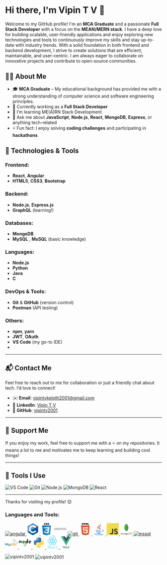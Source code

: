 # Hi there, I'm Vipin T V 👋

Welcome to my GitHub profile! 
I'm an **MCA Graduate** and a passionate **Full Stack Developer** with a focus on the **MEAN/MERN stack**. I have a deep love for building scalable, user-friendly applications and enjoy exploring new technologies and tools to continuously improve my skills and stay up-to-date with industry trends. 
With a solid foundation in both frontend and backend development, I strive to create solutions that are efficient, maintainable, and user-centric. I am always eager to collaborate on innovative projects and contribute to open-source communities.

## 🧑‍💻 About Me

- 🎓 **MCA Graduate** – My educational background has provided me with a strong understanding of computer science and software engineering principles.
- 💼 Currently working as a **Full Stack Developer**
- 🌱 I’m learning ME(A)RN Stack Development
- 💬 Ask me about **JavaScript**, **Node.js**, **React**, **MongoDB**, **Express**, or anything tech-related
- ⚡ Fun fact: I enjoy solving **coding challenges** and participating in **hackathons**
  
## 🚀 Technologies & Tools

### Frontend:
- **React**, **Angular**
- **HTML5**, **CSS3**, **Bootstrap**

### Backend:
- **Node.js**, **Express.js**
- **GraphQL** (learning!)

### Databases:
- **MongoDB**
- **MySQL** , **MsSQL** (basic knowledge)

### Languages:
- **Node.js**
- **Python**
- **Java**
- **C**

### DevOps & Tools:
- **Git** & **GitHub** (version control)
- **Postman** (API testing)

### Others:
- **npm**, **yarn**
- **JWT**, **OAuth**
- **VS Code** (my go-to IDE)
- 

---

## 📬 Contact Me

Feel free to reach out to me for collaboration or just a friendly chat about tech. I’d love to connect!

- ✉️ **Email**: [vipintvkeloth2001@gmail.com](mailto:vipintvkeloth2001@gmail.com)
- 💼 **LinkedIn**: [Vipin T V](https://www.linkedin.com/in/vipin-t-v-aa393b230)
- 🔗 **GitHub**: [vipintv2001](https://github.com/vipintv2001)

---

## 🙌 Support Me

If you enjoy my work, feel free to support me with a ⭐ on my repositories. It means a lot to me and motivates me to keep learning and building cool things!

---

## 🔧 Tools I Use

![VS Code](https://img.shields.io/badge/VS%20Code-0078d4?style=flat&logo=visual-studio-code&logoColor=white)
![Git](https://img.shields.io/badge/Git-F05032?style=flat&logo=git&logoColor=white)
![Node.js](https://img.shields.io/badge/Node.js-339933?style=flat&logo=node.js&logoColor=white)
![MongoDB](https://img.shields.io/badge/MongoDB-47A248?style=flat&logo=mongodb&logoColor=white)
![React](https://img.shields.io/badge/React-61DAFB?style=flat&logo=react&logoColor=black)

---

Thanks for visiting my profile! 😊


<h3 align="left">Languages and Tools:</h3>
<p align="left"> <a href="https://angular.io" target="_blank" rel="noreferrer"> <img src="https://angular.io/assets/images/logos/angular/angular.svg" alt="angular" width="40" height="40"/> </a> <a href="https://www.cprogramming.com/" target="_blank" rel="noreferrer"> <img src="https://raw.githubusercontent.com/devicons/devicon/master/icons/c/c-original.svg" alt="c" width="40" height="40"/> </a> <a href="https://www.w3schools.com/css/" target="_blank" rel="noreferrer"> <img src="https://raw.githubusercontent.com/devicons/devicon/master/icons/css3/css3-original-wordmark.svg" alt="css3" width="40" height="40"/> </a> <a href="https://expressjs.com" target="_blank" rel="noreferrer"> <img src="https://raw.githubusercontent.com/devicons/devicon/master/icons/express/express-original-wordmark.svg" alt="express" width="40" height="40"/> </a> <a href="https://git-scm.com/" target="_blank" rel="noreferrer"> <img src="https://www.vectorlogo.zone/logos/git-scm/git-scm-icon.svg" alt="git" width="40" height="40"/> </a> <a href="https://www.w3.org/html/" target="_blank" rel="noreferrer"> <img src="https://raw.githubusercontent.com/devicons/devicon/master/icons/html5/html5-original-wordmark.svg" alt="html5" width="40" height="40"/> </a> <a href="https://www.java.com" target="_blank" rel="noreferrer"> <img src="https://raw.githubusercontent.com/devicons/devicon/master/icons/java/java-original.svg" alt="java" width="40" height="40"/> </a> <a href="https://developer.mozilla.org/en-US/docs/Web/JavaScript" target="_blank" rel="noreferrer"> <img src="https://raw.githubusercontent.com/devicons/devicon/master/icons/javascript/javascript-original.svg" alt="javascript" width="40" height="40"/> </a> <a href="https://www.mongodb.com/" target="_blank" rel="noreferrer"> <img src="https://raw.githubusercontent.com/devicons/devicon/master/icons/mongodb/mongodb-original-wordmark.svg" alt="mongodb" width="40" height="40"/> </a> <a href="https://www.microsoft.com/en-us/sql-server" target="_blank" rel="noreferrer"> <img src="https://www.svgrepo.com/show/303229/microsoft-sql-server-logo.svg" alt="mssql" width="40" height="40"/> </a> <a href="https://www.mysql.com/" target="_blank" rel="noreferrer"> <img src="https://raw.githubusercontent.com/devicons/devicon/master/icons/mysql/mysql-original-wordmark.svg" alt="mysql" width="40" height="40"/> </a> <a href="https://nodejs.org" target="_blank" rel="noreferrer"> <img src="https://raw.githubusercontent.com/devicons/devicon/master/icons/nodejs/nodejs-original-wordmark.svg" alt="nodejs" width="40" height="40"/> </a> <a href="https://www.python.org" target="_blank" rel="noreferrer"> <img src="https://raw.githubusercontent.com/devicons/devicon/master/icons/python/python-original.svg" alt="python" width="40" height="40"/> </a> <a href="https://reactjs.org/" target="_blank" rel="noreferrer"> <img src="https://raw.githubusercontent.com/devicons/devicon/master/icons/react/react-original-wordmark.svg" alt="react" width="40" height="40"/> </a> <a href="https://vuejs.org/" target="_blank" rel="noreferrer"> <img src="https://raw.githubusercontent.com/devicons/devicon/master/icons/vuejs/vuejs-original-wordmark.svg" alt="vuejs" width="40" height="40"/> </a> </p>

<p><img align="left" src="https://github-readme-stats.vercel.app/api/top-langs?username=vipintv2001&show_icons=true&locale=en&layout=compact" alt="vipintv2001" /></p>

<p>&nbsp;<img align="center" src="https://github-readme-stats.vercel.app/api?username=vipintv2001&show_icons=true&locale=en" alt="vipintv2001" /></p>
